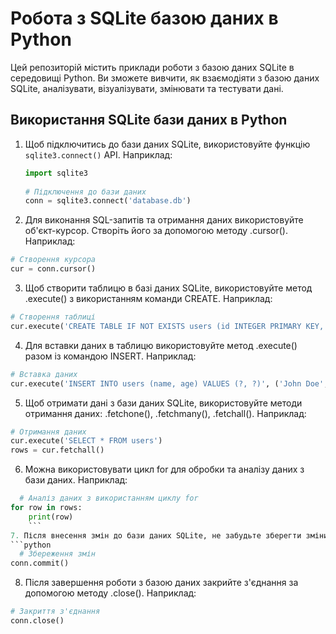 # Робота з SQLite базою даних в Python

Цей репозиторій містить приклади роботи з базою даних SQLite в середовищі Python. Ви зможете вивчити, як взаємодіяти з базою даних SQLite, аналізувати, візуалізувати, змінювати та тестувати дані.

## Використання SQLite бази даних в Python

1. Щоб підключитись до бази даних SQLite, використовуйте функцію `sqlite3.connect()` API. Наприклад:

   ```python
   import sqlite3
  
   # Підключення до бази даних
   conn = sqlite3.connect('database.db')
   ``` 
2. Для виконання SQL-запитів та отримання даних використовуйте об'єкт-курсор. Створіть його за допомогою методу .cursor(). Наприклад:

```python
# Створення курсора
cur = conn.cursor()
``` 
3. Щоб створити таблицю в базі даних SQLite, використовуйте метод .execute() з використанням команди CREATE. Наприклад:
  
  ```python
# Створення таблиці
cur.execute('CREATE TABLE IF NOT EXISTS users (id INTEGER PRIMARY KEY, name TEXT, age INTEGER)')
``` 
4. Для вставки даних в таблицю використовуйте метод .execute() разом із командою INSERT. Наприклад:
  
  ```python
# Вставка даних
cur.execute('INSERT INTO users (name, age) VALUES (?, ?)', ('John Doe', 25))
``` 
5. Щоб отримати дані з бази даних SQLite, використовуйте методи отримання даних: .fetchone(), .fetchmany(), .fetchall(). Наприклад:

```python
# Отримання даних
cur.execute('SELECT * FROM users')
rows = cur.fetchall()
``` 

6. Можна використовувати цикл for для обробки та аналізу даних з бази даних. Наприклад:
```python
  # Аналіз даних з використанням циклу for
for row in rows:
    print(row)
    ``` 
7. Після внесення змін до бази даних SQLite, не забудьте зберегти зміни за допомогою методу .commit(). Наприклад:
```python
  # Збереження змін
conn.commit()
``` 
8. Після завершення роботи з базою даних закрийте з'єднання за допомогою методу .close(). Наприклад:
```python 
# Закриття з'єднання
conn.close()
``` 
 
